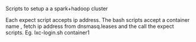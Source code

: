 Scripts to setup a a spark+hadoop cluster

Each expect script accepts ip address.
The bash scripts accept a container name , fetch ip address from dnsmasq.leases and the call the expect scripts.
Eg. lxc-login.sh container1 
